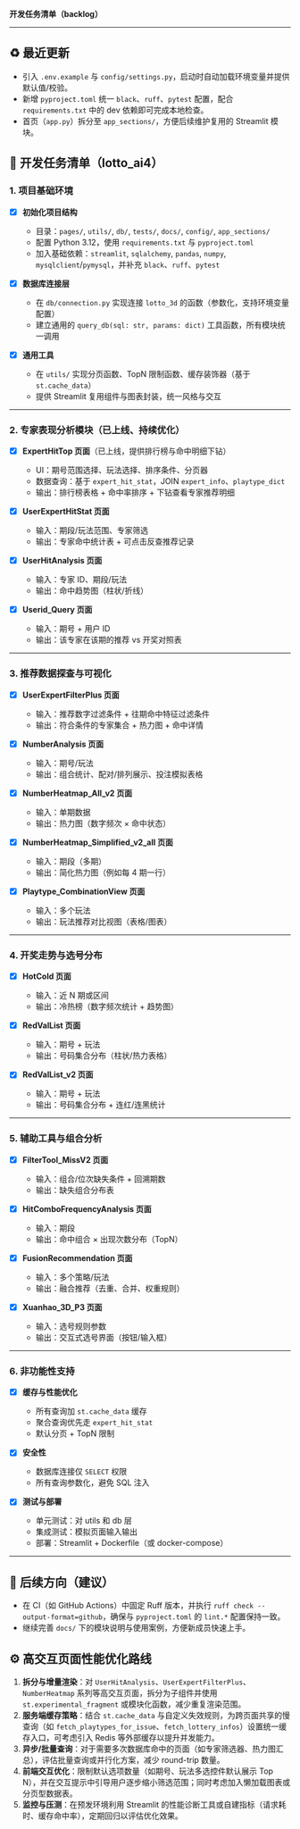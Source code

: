  **开发任务清单（backlog）**

---

## ♻️ 最近更新
- 引入 `.env.example` 与 `config/settings.py`，启动时自动加载环境变量并提供默认值/校验。
- 新增 `pyproject.toml` 统一 `black`、`ruff`、`pytest` 配置，配合 `requirements.txt` 中的 dev 依赖即可完成本地检查。
- 首页（`app.py`）拆分至 `app_sections/`，方便后续维护复用的 Streamlit 模块。

## 📌 开发任务清单（lotto\_ai4）

### 1. 项目基础环境

* [x] **初始化项目结构**

  * 目录：`pages/`, `utils/`, `db/`, `tests/`, `docs/`, `config/`, `app_sections/`
  * 配置 Python 3.12，使用 `requirements.txt` 与 `pyproject.toml`
  * 加入基础依赖：`streamlit`, `sqlalchemy`, `pandas`, `numpy`, `mysqlclient`/`pymysql`，并补充 `black`、`ruff`、`pytest`
* [x] **数据库连接层**

  * 在 `db/connection.py` 实现连接 `lotto_3d` 的函数（参数化，支持环境变量配置）
  * 建立通用的 `query_db(sql: str, params: dict)` 工具函数，所有模块统一调用
* [x] **通用工具**

  * 在 `utils/` 实现分页函数、TopN 限制函数、缓存装饰器（基于 `st.cache_data`）
  * 提供 Streamlit 复用组件与图表封装，统一风格与交互

---

### 2. 专家表现分析模块（已上线、持续优化）

* [x] **ExpertHitTop 页面**（已上线，提供排行榜与命中明细下钻）

  * UI：期号范围选择、玩法选择、排序条件、分页器
  * 数据查询：基于 `expert_hit_stat`，JOIN `expert_info`、`playtype_dict`
  * 输出：排行榜表格 + 命中率排序 + 下钻查看专家推荐明细
* [x] **UserExpertHitStat 页面**

  * 输入：期段/玩法范围、专家筛选
  * 输出：专家命中统计表 + 可点击反查推荐记录
* [x] **UserHitAnalysis 页面**

  * 输入：专家 ID、期段/玩法
  * 输出：命中趋势图（柱状/折线）
* [x] **Userid\_Query 页面**

  * 输入：期号 + 用户 ID
  * 输出：该专家在该期的推荐 vs 开奖对照表

---

### 3. 推荐数据探查与可视化

* [x] **UserExpertFilterPlus 页面**

  * 输入：推荐数字过滤条件 + 往期命中特征过滤条件
  * 输出：符合条件的专家集合 + 热力图 + 命中详情
* [x] **NumberAnalysis 页面**

  * 输入：期号/玩法
  * 输出：组合统计、配对/排列展示、投注模拟表格
* [x] **NumberHeatmap\_All\_v2 页面**

  * 输入：单期数据
  * 输出：热力图（数字频次 × 命中状态）
* [x] **NumberHeatmap\_Simplified\_v2\_all 页面**

  * 输入：期段（多期）
  * 输出：简化热力图（例如每 4 期一行）
* [x] **Playtype\_CombinationView 页面**

  * 输入：多个玩法
  * 输出：玩法推荐对比视图（表格/图表）

---

### 4. 开奖走势与选号分布

* [x] **HotCold 页面**

  * 输入：近 N 期或区间
  * 输出：冷热榜（数字频次统计 + 趋势图）
* [x] **RedValList 页面**

  * 输入：期号 + 玩法
  * 输出：号码集合分布（柱状/热力表格）
* [x] **RedValList\_v2 页面**

  * 输入：期号 + 玩法
  * 输出：号码集合分布 + 连红/连黑统计

---

### 5. 辅助工具与组合分析

* [x] **FilterTool\_MissV2 页面**

  * 输入：组合/位次缺失条件 + 回溯期数
  * 输出：缺失组合分布表
* [x] **HitComboFrequencyAnalysis 页面**

  * 输入：期段
  * 输出：命中组合 × 出现次数分布（TopN）
* [x] **FusionRecommendation 页面**

  * 输入：多个策略/玩法
  * 输出：融合推荐（去重、合并、权重规则）
* [x] **Xuanhao\_3D\_P3 页面**

  * 输入：选号规则参数
  * 输出：交互式选号界面（按钮/输入框）

---

### 6. 非功能性支持

* [x] **缓存与性能优化**

  * 所有查询加 `st.cache_data` 缓存
  * 聚合查询优先走 `expert_hit_stat`
  * 默认分页 + TopN 限制
* [x] **安全性**

  * 数据库连接仅 `SELECT` 权限
  * 所有查询参数化，避免 SQL 注入
* [x] **测试与部署**

  * 单元测试：对 utils 和 db 层
  * 集成测试：模拟页面输入输出
  * 部署：Streamlit + Dockerfile（或 docker-compose）

---

## 🚀 后续方向（建议）
- 在 CI（如 GitHub Actions）中固定 Ruff 版本，并执行 `ruff check --output-format=github`，确保与 `pyproject.toml` 的 `lint.*` 配置保持一致。
- 继续完善 `docs/` 下的模块说明与使用案例，方便新成员快速上手。

## ⚙️ 高交互页面性能优化路线
1. **拆分与增量渲染**：对 `UserHitAnalysis`、`UserExpertFilterPlus`、`NumberHeatmap` 系列等高交互页面，拆分为子组件并使用 `st.experimental_fragment` 或模块化函数，减少重复渲染范围。
2. **服务端缓存策略**：结合 `st.cache_data` 与自定义失效规则，为跨页面共享的慢查询（如 `fetch_playtypes_for_issue`、`fetch_lottery_infos`）设置统一缓存入口，可考虑引入 Redis 等外部缓存以提升并发能力。
3. **异步/批量查询**：对于需要多次数据库命中的页面（如专家筛选器、热力图汇总），评估批量查询或并行化方案，减少 round-trip 数量。
4. **前端交互优化**：限制默认选项数量（如期号、玩法多选控件默认展示 Top N），并在交互提示中引导用户逐步缩小筛选范围；同时考虑加入懒加载图表或分页型数据表。
5. **监控与压测**：在预发环境利用 Streamlit 的性能诊断工具或自建指标（请求耗时、缓存命中率），定期回归以评估优化效果。
